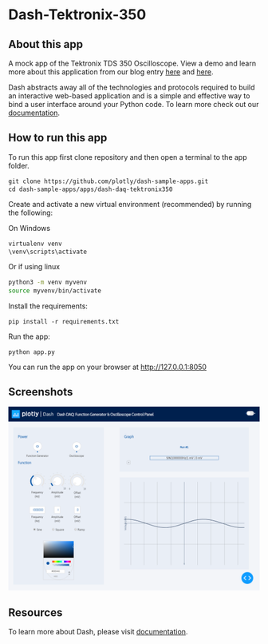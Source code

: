 # Dash-Tektronix-350

## About this app

A mock app of the Tektronix TDS 350 Oscilloscope. View a demo and learn more about this application from our blog entry [here](https://www.dashdaq.io/tektronix-function-generator) and [here](https://www.dashdaq.io/oscilloscope-logging).


Dash abstracts away all of the technologies and protocols required to build an interactive web-based application and is a simple and effective way to bind a user interface around your Python code. To learn more check out our [documentation](https://dash.plot.ly/).

## How to run this app

To run this app first clone repository and then open a terminal to the app folder.

```
git clone https://github.com/plotly/dash-sample-apps.git
cd dash-sample-apps/apps/dash-daq-tektronix350
```

Create and activate a new virtual environment (recommended) by running
the following:

On Windows

```
virtualenv venv 
\venv\scripts\activate
```

Or if using linux

```bash
python3 -m venv myvenv
source myvenv/bin/activate
```

Install the requirements:

```
pip install -r requirements.txt
```
Run the app:

```
python app.py
```
You can run the app on your browser at http://127.0.0.1:8050


## Screenshots

![demo.png](demo.png)

## Resources

To learn more about Dash, please visit [documentation](https://plot.ly/dash).